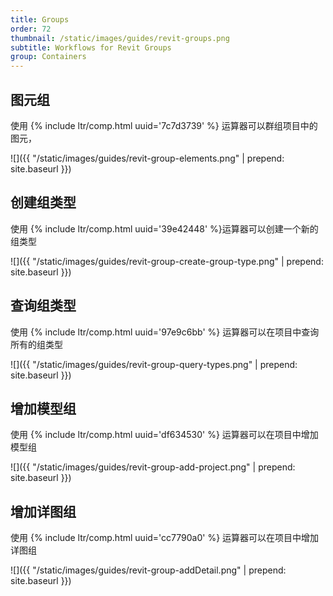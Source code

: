 ```yaml
---
title: Groups
order: 72
thumbnail: /static/images/guides/revit-groups.png
subtitle: Workflows for Revit Groups
group: Containers
---
```


## 图元组

使用 {% include ltr/comp.html uuid='7c7d3739' %} 运算器可以群组项目中的图元，

![]({{ "/static/images/guides/revit-group-elements.png" | prepend: site.baseurl }})

## 创建组类型

使用 {% include ltr/comp.html uuid='39e42448' %}运算器可以创建一个新的组类型

![]({{ "/static/images/guides/revit-group-create-group-type.png" | prepend: site.baseurl }})

## 查询组类型

使用 {% include ltr/comp.html uuid='97e9c6bb' %} 运算器可以在项目中查询所有的组类型

![]({{ "/static/images/guides/revit-group-query-types.png" | prepend: site.baseurl }})

## 增加模型组

使用 {% include ltr/comp.html uuid='df634530' %} 运算器可以在项目中增加模型组

![]({{ "/static/images/guides/revit-group-add-project.png" | prepend: site.baseurl }})

## 增加详图组

使用 {% include ltr/comp.html uuid='cc7790a0' %} 运算器可以在项目中增加详图组

![]({{ "/static/images/guides/revit-group-addDetail.png" | prepend: site.baseurl }})